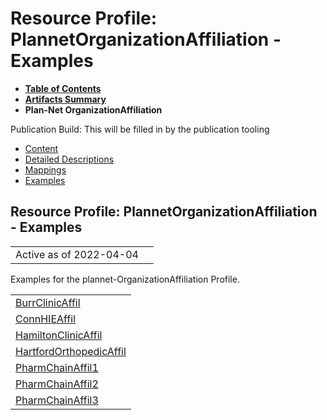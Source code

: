 # Resource Profile: PlannetOrganizationAffiliation - Examples

* [**Table of Contents**](toc.html)
* [**Artifacts Summary**](artifacts.html)
* **Plan-Net OrganizationAffiliation**

Publication Build: This will be filled in by the publication tooling

* [Content](StructureDefinition-plannet-OrganizationAffiliation.html)
* [Detailed Descriptions](StructureDefinition-plannet-OrganizationAffiliation-definitions.html)
* [Mappings](StructureDefinition-plannet-OrganizationAffiliation-mappings.html)
* [Examples](#)

## Resource Profile: PlannetOrganizationAffiliation - Examples

|  |  |
| --- | --- |
| Active as of 2022-04-04 | |

Examples for the plannet-OrganizationAffiliation Profile.

|  |
| --- |
| [BurrClinicAffil](OrganizationAffiliation-BurrClinicAffil.html) |
| [ConnHIEAffil](OrganizationAffiliation-ConnHIEAffil.html) |
| [HamiltonClinicAffil](OrganizationAffiliation-HamiltonClinicAffil.html) |
| [HartfordOrthopedicAffil](OrganizationAffiliation-HartfordOrthopedicAffil.html) |
| [PharmChainAffil1](OrganizationAffiliation-PharmChainAffil1.html) |
| [PharmChainAffil2](OrganizationAffiliation-PharmChainAffil2.html) |
| [PharmChainAffil3](OrganizationAffiliation-PharmChainAffil3.html) |
